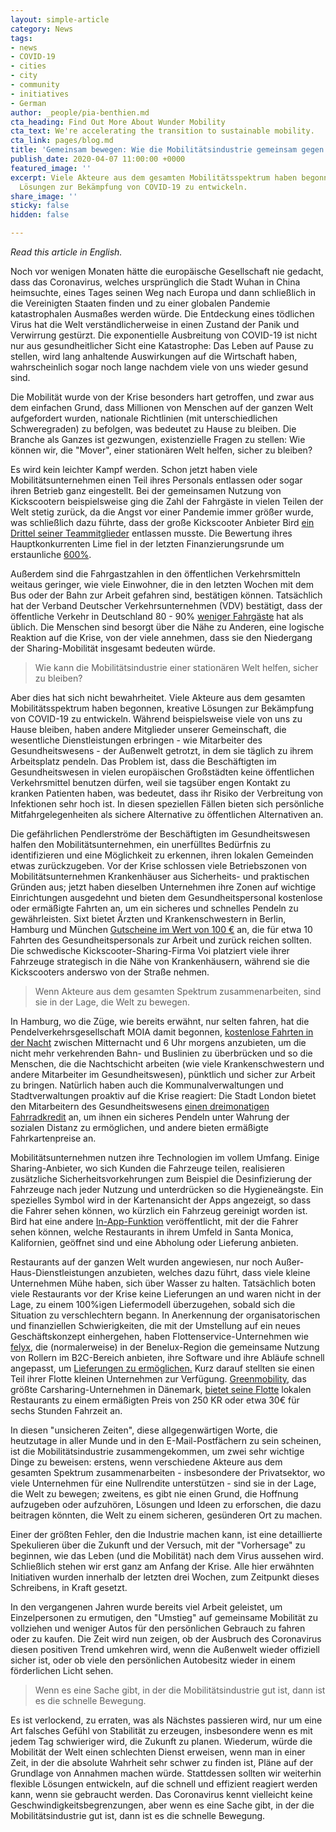 ```yaml
---
layout: simple-article
category: News
tags:
- news
- COVID-19
- cities
- city
- community
- initiatives
- German
author: _people/pia-benthien.md
cta_heading: Find Out More About Wunder Mobility
cta_text: We're accelerating the transition to sustainable mobility.
cta_link: pages/blog.md
title: 'Gemeinsam bewegen: Wie die Mobilitätsindustrie gemeinsam gegen COVID-19 kämpft'
publish_date: 2020-04-07 11:00:00 +0000
featured_image: ''
excerpt: Viele Akteure aus dem gesamten Mobilitätsspektrum haben begonnen, kreative
  Lösungen zur Bekämpfung von COVID-19 zu entwickeln.
share_image: ''
sticky: false
hidden: false

---
```

_Read this article in English._

Noch vor wenigen Monaten hätte die europäische Gesellschaft nie gedacht, dass das Coronavirus, welches ursprünglich die Stadt Wuhan in China heimsuchte, eines Tages seinen Weg nach Europa und dann schließlich in die Vereinigten Staaten finden und zu einer globalen Pandemie katastrophalen Ausmaßes werden würde. Die Entdeckung eines tödlichen Virus hat die Welt verständlicherweise in einen Zustand der Panik und Verwirrung gestürzt. Die exponentielle Ausbreitung von COVID-19 ist nicht nur aus gesundheitlicher Sicht eine Katastrophe: Das Leben auf Pause zu stellen, wird lang anhaltende Auswirkungen auf die Wirtschaft haben, wahrscheinlich sogar noch lange nachdem viele von uns wieder gesund sind.

Die Mobilität wurde von der Krise besonders hart getroffen, und zwar aus dem einfachen Grund, dass Millionen von Menschen auf der ganzen Welt aufgefordert wurden, nationale Richtlinien (mit unterschiedlichen Schweregraden) zu befolgen, was bedeutet zu Hause zu bleiben. Die Branche als Ganzes ist gezwungen, existenzielle Fragen zu stellen: Wie können wir, die "Mover", einer stationären Welt helfen, sicher zu bleiben?

Es wird kein leichter Kampf werden. Schon jetzt haben viele Mobilitätsunternehmen einen Teil ihres Personals entlassen oder sogar ihren Betrieb ganz eingestellt. Bei der gemeinsamen Nutzung von Kickscootern beispielsweise ging die Zahl der Fahrgäste in vielen Teilen der Welt stetig zurück, da die Angst vor einer Pandemie immer größer wurde, was schließlich dazu führte, dass der große Kickscooter Anbieter Bird [ein Drittel seiner Teammitglieder](https://www.theverge.com/2020/3/27/21197377/bird-scooter-layoff-staff-coronavirus-shutdown-sales-drop "Bird lays off nearly a third of its staff") entlassen musste. Die Bewertung ihres Hauptkonkurrenten Lime fiel in der letzten Finanzierungsrunde um erstaunliche [600%](https://www.theinformation.com/articles/limes-valuation-may-fall-80-in-emergency-fundraising).

Außerdem sind die Fahrgastzahlen in den öffentlichen Verkehrsmitteln weitaus geringer, wie viele Einwohner, die in den letzten Wochen mit dem Bus oder der Bahn zur Arbeit gefahren sind, bestätigen können. Tatsächlich hat der Verband Deutscher Verkehrsunternehmen (VDV) bestätigt, dass der öffentliche Verkehr in Deutschland 80 - 90% [weniger Fahrgäste](https://www.spiegel.de/wirtschaft/coronakrise-verkehrsbetrieben-brechen-umsaetze-weg-a-b5d4fd8a-6732-4259-bb37-9e2a850dd9d9) hat als üblich. Die Menschen sind besorgt über die Nähe zu Anderen, eine logische Reaktion auf die Krise, von der viele annehmen, dass sie den Niedergang der Sharing-Mobilität insgesamt bedeuten würde.

> Wie kann die Mobilitätsindustrie einer stationären Welt helfen, sicher zu bleiben?

Aber dies hat sich nicht bewahrheitet. Viele Akteure aus dem gesamten Mobilitätsspektrum haben begonnen, kreative Lösungen zur Bekämpfung von COVID-19 zu entwickeln. Während beispielsweise viele von uns zu Hause bleiben, haben andere Mitglieder unserer Gemeinschaft, die wesentliche Dienstleistungen erbringen - wie Mitarbeiter des Gesundheitswesens - der Außenwelt getrotzt, in dem sie täglich zu ihrem Arbeitsplatz pendeln. Das Problem ist, dass die Beschäftigten im Gesundheitswesen in vielen europäischen Großstädten keine öffentlichen Verkehrsmittel benutzen dürfen, weil sie tagsüber engen Kontakt zu kranken Patienten haben, was bedeutet, dass ihr Risiko der Verbreitung von Infektionen sehr hoch ist. In diesen speziellen Fällen bieten sich persönliche Mitfahrgelegenheiten als sichere Alternative zu öffentlichen Alternativen an.

Die gefährlichen Pendlerströme der Beschäftigten im Gesundheitswesen halfen den Mobilitätsunternehmen, ein unerfülltes Bedürfnis zu identifizieren und eine Möglichkeit zu erkennen, ihren lokalen Gemeinden etwas zurückzugeben. Vor der Krise schlossen viele Betriebszonen von Mobilitätsunternehmen Krankenhäuser aus Sicherheits- und praktischen Gründen aus; jetzt haben dieselben Unternehmen ihre Zonen auf wichtige Einrichtungen ausgedehnt und bieten dem Gesundheitspersonal kostenlose oder ermäßigte Fahrten an, um ein sicheres und schnelles Pendeln zu gewährleisten. Sixt bietet Ärzten und Krankenschwestern in Berlin, Hamburg und München [Gutscheine im Wert von 100 €](https://www.onvista.de/news/sixt-ermoeglicht-aerzten-und-pflegepersonal-der-staedtischen-und-staatlichen-kliniken-kostenlosen-zugang-zu-carsharing-fahrzeugen-340085539) an, die für etwa 10 Fahrten des Gesundheitspersonals zur Arbeit und zurück reichen sollten. Die schwedische Kickscooter-Sharing-Firma Voi platziert viele ihrer Fahrzeuge strategisch in die Nähe von Krankenhäusern, während sie die Kickscooters anderswo von der Straße nehmen. 

> Wenn Akteure aus dem gesamten Spektrum zusammenarbeiten, sind sie in der Lage, die Welt zu bewegen.

In Hamburg, wo die Züge, wie bereits erwähnt, nur selten fahren, hat die Pendelverkehrsgesellschaft MOIA damit begonnen, [kostenlose Fahrten in der Nacht](https://www.hamburg.de/pressearchiv-fhh/13768850/2020-03-29-bwvi-bus-und-bahn/) zwischen Mitternacht und 6 Uhr morgens anzubieten, um die nicht mehr verkehrenden Bahn- und Buslinien zu überbrücken und so die Menschen, die die Nachtschicht arbeiten (wie viele Krankenschwestern und andere Mitarbeiter im Gesundheitswesen), pünktlich und sicher zur Arbeit zu bringen. Natürlich haben auch die Kommunalverwaltungen und Stadtverwaltungen proaktiv auf die Krise reagiert: Die Stadt London bietet den Mitarbeitern des Gesundheitswesens [einen dreimonatigen Fahrradkredit](https://www.theverge.com/2020/3/30/21199401/london-health-workers-ebike-free-loan-public-transport-coronavirus) an, um ihnen ein sicheres Pendeln unter Wahrung der sozialen Distanz zu ermöglichen, und andere bieten ermäßigte Fahrkartenpreise an.

Mobilitätsunternehmen nutzen ihre Technologien im vollem Umfang. Einige Sharing-Anbieter, wo sich Kunden die Fahrzeuge teilen, realisieren zusätzliche Sicherheitsvorkehrungen zum Beispiel die Desinfizierung der Fahrzeuge nach jeder Nutzung und unterdrücken so die Hygieneängste. Ein spezielles Symbol wird in der Kartenansicht der Apps angezeigt, so dass die Fahrer sehen können, wo kürzlich ein Fahrzeug gereinigt worden ist. Bird hat eine andere [In-App-Funktion](https://www.bird.co/blog/local-restaurants-serving-takeout-delivery-bird-app/) veröffentlicht, mit der die Fahrer sehen können, welche Restaurants in ihrem Umfeld in Santa Monica, Kalifornien, geöffnet sind und eine Abholung oder Lieferung anbieten.

Restaurants auf der ganzen Welt wurden angewiesen, nur noch Außer-Haus-Dienstleistungen anzubieten, welches dazu führt, dass viele kleine Unternehmen Mühe haben, sich über Wasser zu halten. Tatsächlich boten viele Restaurants vor der Krise keine Lieferungen an und waren nicht in der Lage, zu einem 100%igen Liefermodell überzugehen, sobald sich die Situation zu verschlechtern begann. In Anerkennung der organisatorischen und finanziellen Schwierigkeiten, die mit der Umstellung auf ein neues Geschäftskonzept einhergehen, haben Flottenservice-Unternehmen wie [felyx](https://felyx.com/), die (normalerweise) in der Benelux-Region die gemeinsame Nutzung von Rollern im B2C-Bereich anbieten, ihre Software und ihre Abläufe schnell angepasst, um [Lieferungen zu ermöglichen.](https://siliconcanals.com/news/startups/travel-mobility/lime-and-bird-pull-operations-in-europe-5-top-european-e-scooter-startups-tell-us-what-theyre-doing-to-combat-covid-19-outbreak/) Kurz darauf stellten sie einen Teil ihrer Flotte kleinen Unternehmen zur Verfügung. [Greenmobility](https://www.greenmobility.com/dk/en/), das größte Carsharing-Unternehmen in Dänemark, [bietet seine Flotte](https://www.greenmobility.com/dk/da/samarbejde-landingpage/takeaway-koersel/) lokalen Restaurants zu einem ermäßigten Preis von 250 KR oder etwa 30€ für sechs Stunden Fahrzeit an.

In diesen "unsicheren Zeiten", diese allgegenwärtigen Worte, die heutzutage in aller Munde und in den E-Mail-Postfächern zu sein scheinen, ist die Mobilitätsindustrie zusammengekommen, um zwei sehr wichtige Dinge zu beweisen: erstens, wenn verschiedene Akteure aus dem gesamten Spektrum zusammenarbeiten - insbesondere der Privatsektor, wo viele Unternehmen für eine Nullrendite unterstützen - sind sie in der Lage, die Welt zu bewegen; zweitens, es gibt nie einen Grund, die Hoffnung aufzugeben oder aufzuhören, Lösungen und Ideen zu erforschen, die dazu beitragen könnten, die Welt zu einem sicheren, gesünderen Ort zu machen.

Einer der größten Fehler, den die Industrie machen kann, ist eine detaillierte Spekulieren über die Zukunft und der Versuch, mit der "Vorhersage" zu beginnen, wie das Leben (und die Mobilität) nach dem Virus aussehen wird. Schließlich stehen wir erst ganz am Anfang der Krise. Alle hier erwähnten Initiativen wurden innerhalb der letzten drei Wochen, zum Zeitpunkt dieses Schreibens, in Kraft gesetzt.

In den vergangenen Jahren wurde bereits viel Arbeit geleistet, um Einzelpersonen zu ermutigen, den "Umstieg" auf gemeinsame Mobilität zu vollziehen und weniger Autos für den persönlichen Gebrauch zu fahren oder zu kaufen. Die Zeit wird nun zeigen, ob der Ausbruch des Coronavirus diesen positiven Trend umkehren wird, wenn die Außenwelt wieder offiziell sicher ist, oder ob viele den persönlichen Autobesitz wieder in einem förderlichen Licht sehen.

> Wenn es eine Sache gibt, in der die Mobilitätsindustrie gut ist, dann ist es die schnelle Bewegung.

Es ist verlockend, zu erraten, was als Nächstes passieren wird, nur um eine Art falsches Gefühl von Stabilität zu erzeugen, insbesondere wenn es mit jedem Tag schwieriger wird, die Zukunft zu planen. Wiederum, würde die Mobilität der Welt einen schlechten Dienst erweisen, wenn man in einer Zeit, in der die absolute Wahrheit sehr schwer zu finden ist, Pläne auf der Grundlage von Annahmen machen würde. Stattdessen sollten wir weiterhin flexible Lösungen entwickeln, auf die schnell und effizient reagiert werden kann, wenn sie gebraucht werden. Das Coronavirus kennt vielleicht keine Geschwindigkeitsbegrenzungen, aber wenn es eine Sache gibt, in der die Mobilitätsindustrie gut ist, dann ist es die schnelle Bewegung.